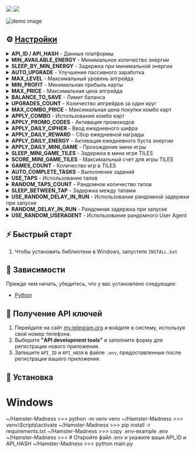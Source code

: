 [<img src="https://img.shields.io/badge/Telegram-%40Me-orange">](https://t.me/sho6ot)
[<img src="https://img.shields.io/badge/python-3.10%20%7C%203.11-blue">](https://www.python.org/downloads/)



![demo image](.github/images/demo.png)


## ⚙ [Настройки](.env-example)
<details>
  <summary><b>API_ID / API_HASH</b> - Данные платформы</summary>
  <p>Эти значения необходимы для авторизации и работы с Telegram API. Без них бот не сможет подключиться к вашему аккаунту.</p>
  <ul>
    <li><strong>Пример:</strong></li>
    <code>API_ID=2182472</code>
    <br>
    <code>API_HASH=b592f0d605a1b67c20e8d1c7582f20</code>
  </ul>
</details>

<details>
  <summary><b>MIN_AVAILABLE_ENERGY</b> - Минимальное количество энергии</summary>
  <p>Эта настройка определяет минимальный уровень энергии, при котором бот будет уходить в сон, чтобы повторить человеческую активность.</p>
  <ul>
    <li><strong>Пример:</strong> <code>535</code></li>
    <li><strong>Дефолт:</strong> <code>200</code></li>
  </ul>
</details>

<details>
  <summary><b>SLEEP_BY_MIN_ENERGY</b> - Задержка при минимальной энергии</summary>
  <p>Устанавливает паузу в работе бота, если энергия опускается ниже установленного минимума. Это повторить человеческую активность.</p>
  <ul>
    <li><strong>Пример:</strong> <code>[2000,3300]</code></li>
    <li><strong>Дефолт:</strong> <code>[1800,3600]</code></li>
  </ul>
</details>

<details>
  <summary><b>AUTO_UPGRADE</b> - Улучшение пассивного заработка</summary>
  <p>Этот параметр определяет, будет ли бот автоматически прокачивать ваши карты для повышения пассивного дохода.</p>
  <ul>
    <li><strong>Пример:</strong> <code>True / False</code></li>
    <li><strong>Дефолт:</strong> <code>False</code></li>
  </ul>
</details>

<details>
  <summary><b>MAX_LEVEL</b> - Максимальный уровень апгрейда</summary>
  <p>Определяет максимальный уровень, до которого бот будет прокачивать ваши карты.</p>
  <ul>
    <li><strong>Пример:</strong> <code>15</code></li>
    <li><strong>Дефолт:</strong> <code>20</code></li>
  </ul>
</details>

<details>
  <summary><b>MIN_PROFIT</b> - Минимальная прибыль карты</summary>
  <p>Определяет минимальную прибыль карты, которую прокачает бот.</p>
  <ul>
    <li><strong>Пример:</strong> <code>2500</code></li>
    <li><strong>Дефолт:</strong> <code>1000</code></li>
  </ul>
</details>

<details>
  <summary><b>MAX_PRICE</b> - Максимальная цена апгрейда</summary>
  <p>Устанавливает лимит на сумму, которую бот может потратить на одно улучшение карты.</p>
  <ul>
    <li><strong>Пример:</strong> <code>20000000</code></li>
    <li><strong>Дефолт:</strong> <code>50000000</code></li>
  </ul>
</details>

<details>
  <summary><b>BALANCE_TO_SAVE</b> - Лимит баланса</summary>
  <p>Этот параметр определяет минимальный остаток на балансе, который бот гарантировано сохранит, не тратя его на улучшения или покупки.</p>
  <ul>
    <li><strong>Пример:</strong> <code>2000</code></li>
    <li><strong>Дефолт:</strong> <code>1000000</code></li>
  </ul>
</details>

<details>
  <summary><b>UPGRADES_COUNT</b> - Количество апгрейдов за один круг</summary>
  <p>Задает, сколько карт бот будет прокачивать за один цикл работы, чтобы каждый раз выбирать самую выгодную карту из всех.</p>
  <ul>
    <li><strong>Пример:</strong> <code>5</code></li>
    <li><strong>Дефолт:</strong> <code>10</code></li>
  </ul>
</details>

<details>
  <summary><b>MAX_COMBO_PRICE</b> - Максимальная цена покупки комбо карт</summary>
  <p>Определяет максимальную сумму, которую бот может потратить на покупку комбо-карт при достаточном балансе.</p>
  <ul>
    <li><strong>Пример:</strong> <code>15000000</code></li>
    <li><strong>Дефолт:</strong> <code>10000000</code></li>
  </ul>
</details>

<details>
  <summary><b>APPLY_COMBO</b> - Использование комбо карт</summary>
  <p>Настройка позволяет боту активировать комбо-карты для получения бонусов.</p>
  <ul>
    <li><strong>Пример:</strong> <code>True / False</code></li>
    <li><strong>Дефолт:</strong> <code>True</code></li>
  </ul>
</details>

<details>
  <summary><b>APPLY_PROMO_CODES</b> - Активация промокодов</summary>
  <p>Позволяет боту автоматически вводить и активировать промокоды на игры в разделе Playground для получения ключей.</p>
  <ul>
    <li><strong>Пример:</strong> <code>True / False</code></li>
    <li><strong>Дефолт:</strong> <code>True</code></li>
  </ul>
</details>

<details>
  <summary><b>APPLY_DAILY_CIPHER</b> - Ввод ежедневного шифра</summary>
  <p>Включает возможность автоматического ввода ежедневного шифра азбуки морзе для получения бонусов.</p>
  <ul>
    <li><strong>Пример:</strong> <code>True / False</code></li>
    <li><strong>Дефолт:</strong> <code>True</code></li>
  </ul>
</details>

<details>
  <summary><b>APPLY_DAILY_REWARD</b> - Сбор ежедневной награды</summary>
  <p>Бот будет автоматически собирать ежедневные награды, если этот параметр активен.</p>
  <ul>
    <li><strong>Пример:</strong> <code>True / False</code></li>
    <li><strong>Дефолт:</strong> <code>True</code></li>
  </ul>
</details>

<details>
  <summary><b>APPLY_DAILY_ENERGY</b> - Активация ежедневного буста энергии</summary>
  <p>Позволяет боту активировать ежедневный буст энергии для ее восполнения.</p>
  <ul>
    <li><strong>Пример:</strong> <code>True / False</code></li>
    <li><strong>Дефолт:</strong> <code>True</code></li>
  </ul>
</details>

<details>
  <summary><b>APPLY_DAILY_MINI_GAME</b> - Прохождение мини игры</summary>
  <p>Настройка, позволяющая автоматически проходить ежедневные мини-игры для получения ключей.</p>
  <ul>
    <li><strong>Пример:</strong> <code>True / False</code></li>
    <li><strong>Дефолт:</strong> <code>True</code></li>
  </ul>
</details>

<details>
  <summary><b>SLEEP_MINI_GAME_TILES</b> - Задержка в мини игре TILES</summary>
  <p>Опция для установления рандомной задержки от начала игры до ее конца.</p>
  <ul>
    <li><strong>Пример:</strong> <code>[500,800]</code></li>
    <li><strong>Дефолт:</strong> <code>[600,900]</code></li>
  </ul>
</details>

<details>
  <summary><b>SCORE_MINI_GAME_TILES</b> - Максимальный счет для игры TILES</summary>
  <p>Устанавливает рандомный счет, который будет достигнут в игре.</p>
  <ul>
    <li><strong>Пример:</strong> <code>[250,600]</code></li>
    <li><strong>Дефолт:</strong> <code>[300,500]</code></li>
  </ul>
</details>

<details>
  <summary><b>GAMES_COUNT</b> - Количество игр в TILES</summary>
  <p>Определяет рандомное количество игр, которые сыграет бот в одном цикле.</p>
  <ul>
    <li><strong>Пример:</strong> <code>[3,15]</code></li>
    <li><strong>Дефолт:</strong> <code>[1,10]</code></li>
  </ul>
</details>

<details>
  <summary><b>AUTO_COMPLETE_TASKS</b> - Выполнение заданий</summary>
  <p>Эта функция позволяет боту автоматически выполнять задачи, если они доступны.</p>
  <ul>
    <li><strong>Пример:</strong> <code>True / False</code></li>
    <li><strong>Дефолт:</strong> <code>True</code></li>
  </ul>
</details>

<details>
  <summary><b>USE_TAPS</b> - Использование тапов</summary>
  <p>Определяет, будет ли бот использовать тапы (клики).</p>
  <ul>
    <li><strong>Пример:</strong> <code>True / False</code></li>
        <li><strong>Дефолт:</strong> <code>True</code></li>
  </ul>
</details>

<details>
  <summary><b>RANDOM_TAPS_COUNT</b> - Рандомное количество тапов</summary>
  <p>Этот параметр определяет диапазон случайного количества тапов (кликов), которые бот может тапнуть за один раз.</p>
  <ul>
    <li><strong>Пример:</strong> <code>[25,100]</code></li>
    <li><strong>Дефолт:</strong> <code>[10,50]</code></li>
  </ul>
</details>

<details>
  <summary><b>SLEEP_BETWEEN_TAP</b> - Задержка между тапами</summary>
  <p>Устанавливает интервал времени между тапами (кликами). Это предотвращает слишком частое нажатие.</p>
  <ul>
    <li><strong>Пример:</strong> <code>[5,15]</code></li>
    <li><strong>Дефолт:</strong> <code>[10,25]</code></li>
  </ul>
</details>

<details>
  <summary><b>USE_RANDOM_DELAY_IN_RUN</b> - Использование рандомной задержки при запуске</summary>
  <p>Эта настройка позволяет использовать случайные задержки для каждого аккаунта перед началом бота, что помогает запустить каждый аккаунт по отдельности, а не одновременно.</p>
  <ul>
    <li><strong>Пример:</strong> <code>True / False</code></li>
    <li><strong>Дефолт:</strong> <code>False</code></li>
  </ul>
</details>

<details>
  <summary><b>RANDOM_DELAY_IN_RUN</b> - Рандомная задержка при запуске</summary>
  <p>Определяет диапазон случайной задержки, которая применяется для каждого аккаунта перед началом бота. Это помогает запустить каждый аккаунт по отдельности, а не одновременно.</p>
  <ul>
    <li><strong>Пример:</strong> <code>[0,20]</code></li>
    <li><strong>Дефолт:</strong> <code>[0,15]</code></li>
  </ul>
</details>

<details>
  <summary><b>USE_RANDOM_USERAGENT</b> - Использование рандомного User Agent</summary>
  <p>При активации этого параметра бот будет использовать случайные User-Agent для каждого аккаунта и сохранит их в `profiles.json` для дальнейшего использования, чтобы повысить уровень анонимности и защиты от блокировок.</p>
  <ul>
    <li><strong>Пример:</strong> <code>True / False</code></li>
    <li><strong>Дефолт:</strong> <code>False</code></li>
  </ul>
</details>




## ⚡ Быстрый старт
1. Чтобы установить библиотеки в Windows, запустите `INSTALL.bat`


## 📌 Зависимости
Прежде чем начать, убедитесь, что у вас установлено следующее:
- [Python](https://www.python.org/downloads/) 


## 📃 Получение API ключей
1. Перейдите на сайт [my.telegram.org](https://my.telegram.org) и войдите в систему, используя свой номер телефона.
2. Выберите **"API development tools"** и заполните форму для регистрации нового приложения.
3. Запишите `API_ID` и `API_HASH` в файле `.env`, предоставленные после регистрации вашего приложения.


## 🧱 Установка
# Windows
~/Hamster-Madness >>> python -m venv venv
~/Hamster-Madness >>> venv\Scripts\activate
~/Hamster-Madness >>> pip install -r requirements.txt
~/Hamster-Madness >>> copy .env-example .env
~/Hamster-Madness >>> # Откройте файл .env и укажите ваши API_ID и API_HASH
~/Hamster-Madness >>> python main.py
```
    


